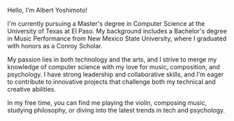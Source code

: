 Hello, I'm Albert Yoshimoto!

I'm currently pursuing a Master's degree in Computer Science at the University of Texas at El Paso. My background includes a Bachelor's degree in Music Performance from New Mexico State University, where I graduated with honors as a Conroy Scholar. 

My passion lies in both technology and the arts, and I strive to merge my knowledge of computer science with my love for music, composition, and psychology. I have strong leadership and collaborative skills, and I'm eager to contribute to innovative projects that challenge both my technical and creative abilities.

In my free time, you can find me playing the violin, composing music, studying philosophy, or diving into the latest trends in tech and psychology.
